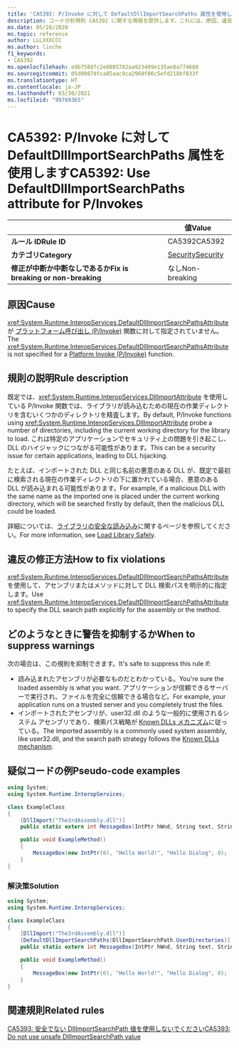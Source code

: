 ```yaml
---
title: 'CA5392: P/Invoke に対して DefaultDllImportSearchPaths 属性を使用します (コード分析)'
description: コード分析規則 CA5392 に関する情報を提供します。これには、原因、違反の修正方法、およびそれを抑制するタイミングなどが含まれます。
ms.date: 05/28/2020
ms.topic: reference
author: LLLXXXCCC
ms.author: linche
f1_keywords:
- CA5392
ms.openlocfilehash: e9b7588fc2e0805782aa923409e135ae0a774688
ms.sourcegitcommit: 05d0087dfca85aac9ca2960f86c5efd218bf833f
ms.translationtype: HT
ms.contentlocale: ja-JP
ms.lasthandoff: 03/30/2021
ms.locfileid: "99769365"
---
```

# <a name="ca5392-use-defaultdllimportsearchpaths-attribute-for-pinvokes"></a><span data-ttu-id="35e5c-103">CA5392: P/Invoke に対して DefaultDllImportSearchPaths 属性を使用します</span><span class="sxs-lookup"><span data-stu-id="35e5c-103">CA5392: Use DefaultDllImportSearchPaths attribute for P/Invokes</span></span>

| | <span data-ttu-id="35e5c-104">値</span><span class="sxs-lookup"><span data-stu-id="35e5c-104">Value</span></span> |
|-|-|
| <span data-ttu-id="35e5c-105">**ルール ID**</span><span class="sxs-lookup"><span data-stu-id="35e5c-105">**Rule ID**</span></span> |<span data-ttu-id="35e5c-106">CA5392</span><span class="sxs-lookup"><span data-stu-id="35e5c-106">CA5392</span></span>|
| <span data-ttu-id="35e5c-107">**カテゴリ**</span><span class="sxs-lookup"><span data-stu-id="35e5c-107">**Category**</span></span> |[<span data-ttu-id="35e5c-108">Security</span><span class="sxs-lookup"><span data-stu-id="35e5c-108">Security</span></span>](security-warnings.md)|
| <span data-ttu-id="35e5c-109">**修正が中断か中断なしであるか**</span><span class="sxs-lookup"><span data-stu-id="35e5c-109">**Fix is breaking or non-breaking**</span></span> |<span data-ttu-id="35e5c-110">なし</span><span class="sxs-lookup"><span data-stu-id="35e5c-110">Non-breaking</span></span>|

## <a name="cause"></a><span data-ttu-id="35e5c-111">原因</span><span class="sxs-lookup"><span data-stu-id="35e5c-111">Cause</span></span>

<span data-ttu-id="35e5c-112"><xref:System.Runtime.InteropServices.DefaultDllImportSearchPathsAttribute> が [プラットフォーム呼び出し (P/Invoke)](../../../standard/native-interop/pinvoke.md) 関数に対して指定されていません。</span><span class="sxs-lookup"><span data-stu-id="35e5c-112">The <xref:System.Runtime.InteropServices.DefaultDllImportSearchPathsAttribute> is not specified for a [Platform Invoke (P/Invoke)](../../../standard/native-interop/pinvoke.md) function.</span></span>

## <a name="rule-description"></a><span data-ttu-id="35e5c-113">規則の説明</span><span class="sxs-lookup"><span data-stu-id="35e5c-113">Rule description</span></span>

<span data-ttu-id="35e5c-114">既定では、<xref:System.Runtime.InteropServices.DllImportAttribute> を使用している P/Invoke 関数では、ライブラリが読み込むための現在の作業ディレクトリを含むいくつかのディレクトリを精査します。</span><span class="sxs-lookup"><span data-stu-id="35e5c-114">By default, P/Invoke functions using <xref:System.Runtime.InteropServices.DllImportAttribute> probe a number of directories, including the current working directory for the library to load.</span></span> <span data-ttu-id="35e5c-115">これは特定のアプリケーションでセキュリティ上の問題を引き起こし、DLL のハイジャックにつながる可能性があります。</span><span class="sxs-lookup"><span data-stu-id="35e5c-115">This can be a security issue for certain applications, leading to DLL hijacking.</span></span>

<span data-ttu-id="35e5c-116">たとえば、インポートされた DLL と同じ名前の悪意のある DLL が、既定で最初に検索される現在の作業ディレクトリの下に置かれている場合、悪意のある DLL が読み込まれる可能性があります。</span><span class="sxs-lookup"><span data-stu-id="35e5c-116">For example, if a malicious DLL with the same name as the imported one is placed under the current working directory, which will be searched firstly by default, then the malicious DLL could be loaded.</span></span>

<span data-ttu-id="35e5c-117">詳細については、[ライブラリの安全な読み込み](https://msrc-blog.microsoft.com/2014/05/13/load-library-safely/)に関するページを参照してください。</span><span class="sxs-lookup"><span data-stu-id="35e5c-117">For more information, see [Load Library Safely](https://msrc-blog.microsoft.com/2014/05/13/load-library-safely/).</span></span>

## <a name="how-to-fix-violations"></a><span data-ttu-id="35e5c-118">違反の修正方法</span><span class="sxs-lookup"><span data-stu-id="35e5c-118">How to fix violations</span></span>

<span data-ttu-id="35e5c-119"><xref:System.Runtime.InteropServices.DefaultDllImportSearchPathsAttribute> を使用して、アセンブリまたはメソッドに対して DLL 検索パスを明示的に指定します。</span><span class="sxs-lookup"><span data-stu-id="35e5c-119">Use <xref:System.Runtime.InteropServices.DefaultDllImportSearchPathsAttribute> to specify the DLL search path explicitly for the assembly or the method.</span></span>

## <a name="when-to-suppress-warnings"></a><span data-ttu-id="35e5c-120">どのようなときに警告を抑制するか</span><span class="sxs-lookup"><span data-stu-id="35e5c-120">When to suppress warnings</span></span>

<span data-ttu-id="35e5c-121">次の場合は、この規則を抑制できます。</span><span class="sxs-lookup"><span data-stu-id="35e5c-121">It's safe to suppress this rule if:</span></span>

- <span data-ttu-id="35e5c-122">読み込まれたアセンブリが必要なものだとわかっている。</span><span class="sxs-lookup"><span data-stu-id="35e5c-122">You're sure the loaded assembly is what you want.</span></span> <span data-ttu-id="35e5c-123">アプリケーションが信頼できるサーバーで実行され、ファイルを完全に信頼できる場合など。</span><span class="sxs-lookup"><span data-stu-id="35e5c-123">For example, your application runs on a trusted server and you completely trust the files.</span></span>
- <span data-ttu-id="35e5c-124">インポートされたアセンブリが、user32.dll のような一般的に使用されるシステム アセンブリであり、検索パス戦略が [Known DLLs メカニズム](/archive/blogs/larryosterman/what-are-known-dlls-anyway)に従っている。</span><span class="sxs-lookup"><span data-stu-id="35e5c-124">The imported assembly is a commonly used system assembly, like user32.dll, and the search path strategy follows the [Known DLLs mechanism](/archive/blogs/larryosterman/what-are-known-dlls-anyway).</span></span>

## <a name="pseudo-code-examples"></a><span data-ttu-id="35e5c-125">疑似コードの例</span><span class="sxs-lookup"><span data-stu-id="35e5c-125">Pseudo-code examples</span></span>

```csharp
using System;
using System.Runtime.InteropServices;

class ExampleClass
{
    [DllImport("The3rdAssembly.dll")]
    public static extern int MessageBox(IntPtr hWnd, String text, String caption, uint type);

    public void ExampleMethod()
    {
        MessageBox(new IntPtr(0), "Hello World!", "Hello Dialog", 0);
    }
}
```

### <a name="solution"></a><span data-ttu-id="35e5c-126">解決策</span><span class="sxs-lookup"><span data-stu-id="35e5c-126">Solution</span></span>

```csharp
using System;
using System.Runtime.InteropServices;

class ExampleClass
{
    [DllImport("The3rdAssembly.dll")]
    [DefaultDllImportSearchPaths(DllImportSearchPath.UserDirectories)]
    public static extern int MessageBox(IntPtr hWnd, String text, String caption, uint type);

    public void ExampleMethod()
    {
        MessageBox(new IntPtr(0), "Hello World!", "Hello Dialog", 0);
    }
}
```

## <a name="related-rules"></a><span data-ttu-id="35e5c-127">関連規則</span><span class="sxs-lookup"><span data-stu-id="35e5c-127">Related rules</span></span>

[<span data-ttu-id="35e5c-128">CA5393: 安全でない DllImportSearchPath 値を使用しないでください</span><span class="sxs-lookup"><span data-stu-id="35e5c-128">CA5393: Do not use unsafe DllImportSearchPath value</span></span>](ca5393.md)
